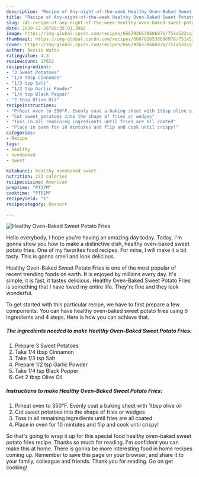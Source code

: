 ```yaml
---
description: "Recipe of Any-night-of-the-week Healthy Oven-Baked Sweet Potato Fries"
title: "Recipe of Any-night-of-the-week Healthy Oven-Baked Sweet Potato Fries"
slug: 741-recipe-of-any-night-of-the-week-healthy-oven-baked-sweet-potato-fries
date: 2020-12-26T09:35:01.398Z
image: https://img-global.cpcdn.com/recipes/6667926530686976/751x532cq70/healthy-oven-baked-sweet-potato-fries-recipe-main-photo.jpg
thumbnail: https://img-global.cpcdn.com/recipes/6667926530686976/751x532cq70/healthy-oven-baked-sweet-potato-fries-recipe-main-photo.jpg
cover: https://img-global.cpcdn.com/recipes/6667926530686976/751x532cq70/healthy-oven-baked-sweet-potato-fries-recipe-main-photo.jpg
author: Bessie Watts
ratingvalue: 4.3
reviewcount: 17622
recipeingredient:
- "3 Sweet Potatoes"
- "1/4 tbsp Cinnamon"
- "1/3 tsp Salt"
- "1/2 tsp Garlic Powder"
- "1/4 tsp Black Pepper"
- "2 tbsp Olive Oil"
recipeinstructions:
- "Prheat oven to 350°F. Evenly coat a baking sheet with 1tbsp olive oil"
- "Cut sweet potatoes into the shape of fries or wedges"
- "Toss in all remaining ingredients until fries are all coated"
- "Place in oven for 10 mintutes and flip and cook until crispy!"
categories:
- Recipe
tags:
- healthy
- ovenbaked
- sweet

katakunci: healthy ovenbaked sweet 
nutrition: 273 calories
recipecuisine: American
preptime: "PT37M"
cooktime: "PT51M"
recipeyield: "1"
recipecategory: Dessert

---
```



![Healthy Oven-Baked Sweet Potato Fries](https://img-global.cpcdn.com/recipes/6667926530686976/751x532cq70/healthy-oven-baked-sweet-potato-fries-recipe-main-photo.jpg)

Hello everybody, I hope you're having an amazing day today. Today, I'm gonna show you how to make a distinctive dish, healthy oven-baked sweet potato fries. One of my favorites food recipes. For mine, I will make it a bit tasty. This is gonna smell and look delicious.



Healthy Oven-Baked Sweet Potato Fries is one of the most popular of recent trending foods on earth. It is enjoyed by millions every day. It's simple, it is fast, it tastes delicious. Healthy Oven-Baked Sweet Potato Fries is something that I have loved my entire life. They're fine and they look wonderful.


To get started with this particular recipe, we have to first prepare a few components. You can have healthy oven-baked sweet potato fries using 6 ingredients and 4 steps. Here is how you can achieve that.

<!--inarticleads1-->

##### The ingredients needed to make Healthy Oven-Baked Sweet Potato Fries:

1. Prepare 3 Sweet Potatoes
1. Take 1/4 tbsp Cinnamon
1. Take 1/3 tsp Salt
1. Prepare 1/2 tsp Garlic Powder
1. Take 1/4 tsp Black Pepper
1. Get 2 tbsp Olive Oil




<!--inarticleads2-->

##### Instructions to make Healthy Oven-Baked Sweet Potato Fries:

1. Prheat oven to 350°F. Evenly coat a baking sheet with 1tbsp olive oil
1. Cut sweet potatoes into the shape of fries or wedges
1. Toss in all remaining ingredients until fries are all coated
1. Place in oven for 10 mintutes and flip and cook until crispy!




So that's going to wrap it up for this special food healthy oven-baked sweet potato fries recipe. Thanks so much for reading. I'm confident you can make this at home. There is gonna be more interesting food in home recipes coming up. Remember to save this page on your browser, and share it to your family, colleague and friends. Thank you for reading. Go on get cooking!
